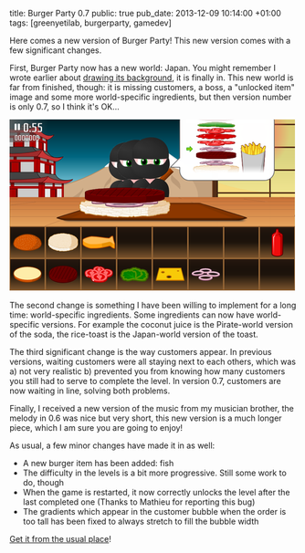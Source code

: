 title: Burger Party 0.7
public: true
pub_date: 2013-12-09 10:14:00 +01:00
tags: [greenyetilab, burgerparty, gamedev]

Here comes a new version of Burger Party! This new version comes with a few significant changes.

First, Burger Party now has a new world: Japan. You might remember I wrote earlier about [drawing its background](../japan-background/), it is finally in. This new world is far from finished, though: it is missing customers, a boss, a "unlocked item" image and some more world-specific ingredients, but then version number is only 0.7, so I think it's OK...

[![Japan World, showing customers waiting in line and new rice toast](/projects/burgerparty/0.7/thumb-world-3.png)](/projects/burgerparty/0.7/world-3.png)

The second change is something I have been willing to implement for a long time: world-specific ingredients. Some ingredients can now have world-specific versions. For example the coconut juice is the Pirate-world version of the soda, the rice-toast is the Japan-world version of the toast.

The third significant change is the way customers appear. In previous versions, waiting customers were all staying next to each others, which was a) not very realistic b) prevented you from knowing how many customers you still had to serve to complete the level. In version 0.7, customers are now waiting in line, solving both problems.

Finally, I received a new version of the music from my musician brother, the melody in 0.6 was nice but very short, this new version is a much longer piece, which I am sure you are going to enjoy!

As usual, a few minor changes have made it in as well:

- A new burger item has been added: fish
- The difficulty in the levels is a bit more progressive. Still some work to do, though
- When the game is restarted, it now correctly unlocks the level after the last completed one (Thanks to Mathieu for reporting this bug)
- The gradients which appear in the customer bubble when the order is too tall has been fixed to always stretch to fill the bubble width

[Get it from the usual place](/projects/burgerparty/)!
